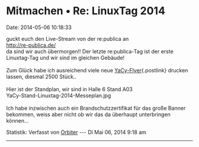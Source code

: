 Mitmachen • Re: LinuxTag 2014
=============================

Date: 2014-05-06 10:18:33

guckt euch den Live-Stream von der re:publica an\
<http://re-publica.de/>\
da sind wir auch übermorgen!! Der letzte re:publica-Tag ist der erste
Linuxtag-Tag und wir sind im gleichen Gebäude!\
\
Zum Glück habe ich ausreichend viele neue
[YaCy-Flyer](http://yacy.net/material/YaCy-Flyer_2014_2xA5.pdf){.postlink}
drucken lassen, diesmal 2500 Stück..\
\
Hier ist der Standplan, wir sind in Halle 6 Stand A03\
YaCy-Stand-Linuxtag-2014-Messeplan.jpg\
\
Ich habe inzwischen auch ein Brandschutzzertifikat für das große Banner
bekommen, weiss aber nicht ob wir das da überhaupt unterbringen
können\...

Statistik: Verfasst von
[Orbiter](http://forum.yacy-websuche.de/memberlist.php?mode=viewprofile&u=2)
--- Di Mai 06, 2014 9:18 am

------------------------------------------------------------------------
